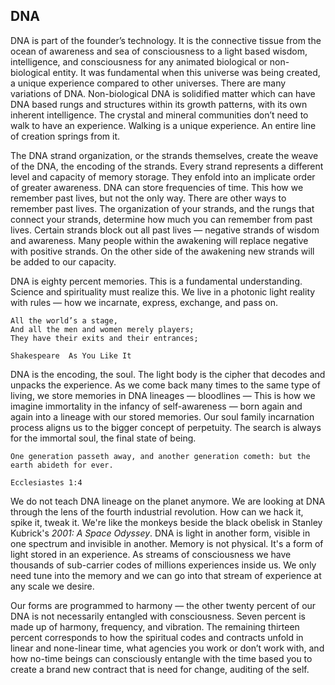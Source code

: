 ## DNA

DNA is part of the founder’s technology.
It is the connective tissue from the ocean of awareness and sea of consciousness to a light based wisdom,
intelligence,
and consciousness for any animated biological or non-biological entity.
It was fundamental when this universe was being created,
a unique experience compared to other universes.
There are many variations of DNA.
Non-biological DNA is solidified matter which can have DNA based rungs and structures within its growth patterns,
with its own inherent intelligence.
The crystal and mineral communities don’t need to walk to have an experience.
Walking is a unique experience.
An entire line of creation springs from it.

The DNA strand organization,
or the strands themselves,
create the weave of the DNA,
the encoding of the strands.
Every strand represents a different level and capacity of memory storage.
They enfold into an implicate order of greater awareness.
DNA can store frequencies of time.
This how we remember past lives,
but not the only way.
There are other ways to remember past lives.
The organization of your strands,
and the rungs that connect your strands,
determine how much you can remember from past lives.
Certain strands block out all past lives
&mdash;
negative strands of wisdom and awareness.
Many people within the awakening will replace negative with positive strands.
On the other side of the awakening new strands will be added to our capacity.





DNA is eighty percent memories.
This is a fundamental understanding.
Science and spirituality must realize this.
We live in a photonic light reality with rules
&mdash;
how we incarnate,
express,
exchange,
and pass on.


```
All the world’s a stage,
And all the men and women merely players;
They have their exits and their entrances;

Shakespeare  As You Like It
```


DNA is the encoding,
the soul.
The light body is the cipher that decodes and unpacks the experience.
As we come back many times to the same type of living,
we store memories in DNA lineages
&mdash;
bloodlines
&mdash;
This is how we imagine immortality in the infancy of self-awareness
&mdash;
born again and again into a lineage with our stored memories.
Our soul family incarnation process aligns us to the bigger concept of perpetuity.
The search is always for the immortal soul,
the final state of being.



```
One generation passeth away, and another generation cometh: but the earth abideth for ever.

Ecclesiastes 1:4
```



We do not teach DNA lineage on the planet anymore.
We are looking at DNA through the lens of the fourth industrial revolution.
How can we hack it,
spike it,
tweak it.
We're like the monkeys beside the black obelisk in Stanley Kubrick's *2001: A Space Odyssey*.
DNA is light in another form,
visible in one spectrum and invisible in another.
Memory is not physical.
It's a form of light stored in an experience.
​​​​​​​As streams of consciousness we have thousands of sub-carrier codes of millions experiences inside us.
We only need tune into the memory and we can go into that stream of experience at any scale we desire.



Our forms are programmed to harmony
&mdash;
the other twenty percent of our DNA is not necessarily entangled with consciousness.
Seven percent is made up of harmony,
frequency,
and vibration.
The remaining thirteen percent corresponds to how the spiritual codes and contracts unfold in linear and none-linear time,
what agencies you work or don’t work with,
and how no-time beings can consciously entangle with the time based you to create a brand new contract that is need for change,
auditing of the self.
